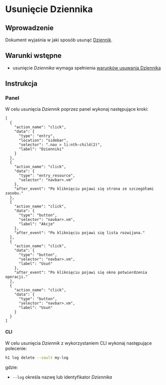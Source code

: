 # Usunięcie Dziennika

## Wprowadzenie

Dokument wyjaśnia w jaki sposób usunąć [Dziennik](/resource/storage/log-archive.md).

## Warunki wstępne

* usunięcie *Dziennika* wymaga spełnienia [warunków usuwania Dziennika](/resource/storage/vault.md#usuwanie)

## Instrukcja

### Panel

W celu usunięcia *Dziennik* poprzez panel wykonaj następujące kroki:

```guide
[
  {
    "action_name": "click",
    "data": {
      "type": "entry",
      "location": "sidebar",
      "selector": ".nav > li:nth-child(2)",
      "label": "Dzienniki"
    }
  },
  {
    "action_name": "click",
    "data": {
      "type": "entry_resource",
      "selector": "navbar>.vm"
    },
    "after_event": "Po kliknięciu pojawi się strona ze szczegółami zasobu."
  },
  {
    "action_name": "click",
    "data": {
      "type": "button",
      "selector": "navbar>.vm",
      "label": "Akcje"
    },
    "after_event": "Po kliknięciu pojawi się lista rozwijana."
  },
  {
    "action_name": "click",
    "data": {
      "type": "button",
      "selector": "navbar>.vm",
      "label": "Usuń"
    },
    "after_event": "Po kliknięciu pojawi się okno potwierdzenia operacji."
  },
  {
    "action_name": "click",
    "data": {
      "type": "button",
      "selector": "navbar>.vm",
      "label": "Usuń"
    }
  }
]
```

#### CLI

W celu usunięcia *Dziennik* z wykorzystaniem CLI wykonaj następujące polecenie:

```bash
h1 log delete --vault my-log
```

gdzie:

 * ```--log``` określa nazwę lub identyfikator *Dziennika*

<!-- Szczegółowe dane są dostępne w dokumentacji polecenia [CLI="log delete"]. -->